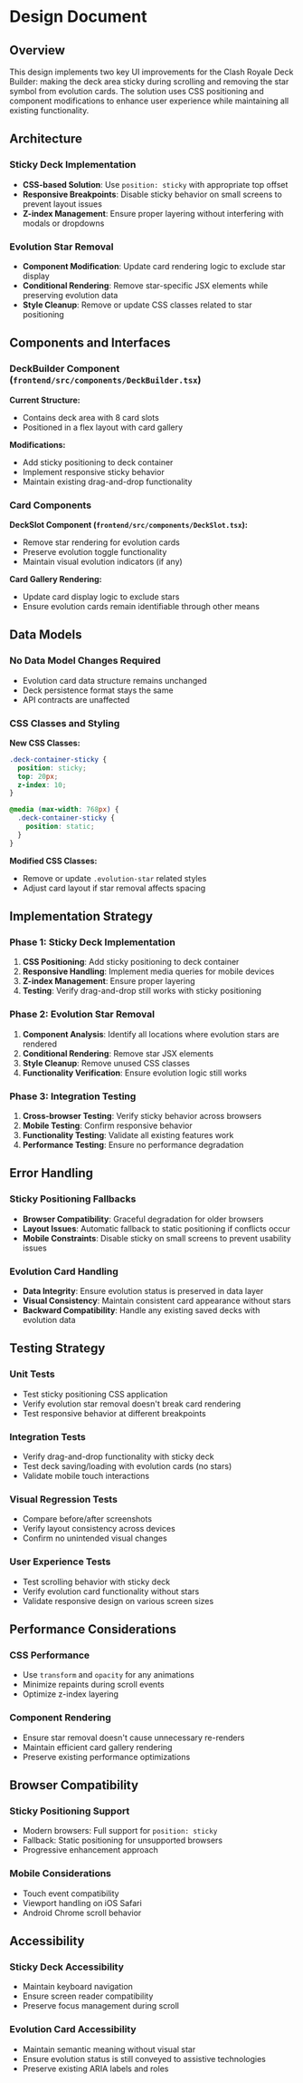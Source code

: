 # Design Document

## Overview

This design implements two key UI improvements for the Clash Royale Deck Builder: making the deck area sticky during scrolling and removing the star symbol from evolution cards. The solution uses CSS positioning and component modifications to enhance user experience while maintaining all existing functionality.

## Architecture

### Sticky Deck Implementation
- **CSS-based Solution**: Use `position: sticky` with appropriate top offset
- **Responsive Breakpoints**: Disable sticky behavior on small screens to prevent layout issues
- **Z-index Management**: Ensure proper layering without interfering with modals or dropdowns

### Evolution Star Removal
- **Component Modification**: Update card rendering logic to exclude star display
- **Conditional Rendering**: Remove star-specific JSX elements while preserving evolution data
- **Style Cleanup**: Remove or update CSS classes related to star positioning

## Components and Interfaces

### DeckBuilder Component (`frontend/src/components/DeckBuilder.tsx`)
**Current Structure:**
- Contains deck area with 8 card slots
- Positioned in a flex layout with card gallery

**Modifications:**
- Add sticky positioning to deck container
- Implement responsive sticky behavior
- Maintain existing drag-and-drop functionality

### Card Components
**DeckSlot Component (`frontend/src/components/DeckSlot.tsx`):**
- Remove star rendering for evolution cards
- Preserve evolution toggle functionality
- Maintain visual evolution indicators (if any)

**Card Gallery Rendering:**
- Update card display logic to exclude stars
- Ensure evolution cards remain identifiable through other means

## Data Models

### No Data Model Changes Required
- Evolution card data structure remains unchanged
- Deck persistence format stays the same
- API contracts are unaffected

### CSS Classes and Styling

**New CSS Classes:**
```css
.deck-container-sticky {
  position: sticky;
  top: 20px;
  z-index: 10;
}

@media (max-width: 768px) {
  .deck-container-sticky {
    position: static;
  }
}
```

**Modified CSS Classes:**
- Remove or update `.evolution-star` related styles
- Adjust card layout if star removal affects spacing

## Implementation Strategy

### Phase 1: Sticky Deck Implementation
1. **CSS Positioning**: Add sticky positioning to deck container
2. **Responsive Handling**: Implement media queries for mobile devices
3. **Z-index Management**: Ensure proper layering
4. **Testing**: Verify drag-and-drop still works with sticky positioning

### Phase 2: Evolution Star Removal
1. **Component Analysis**: Identify all locations where evolution stars are rendered
2. **Conditional Rendering**: Remove star JSX elements
3. **Style Cleanup**: Remove unused CSS classes
4. **Functionality Verification**: Ensure evolution logic still works

### Phase 3: Integration Testing
1. **Cross-browser Testing**: Verify sticky behavior across browsers
2. **Mobile Testing**: Confirm responsive behavior
3. **Functionality Testing**: Validate all existing features work
4. **Performance Testing**: Ensure no performance degradation

## Error Handling

### Sticky Positioning Fallbacks
- **Browser Compatibility**: Graceful degradation for older browsers
- **Layout Issues**: Automatic fallback to static positioning if conflicts occur
- **Mobile Constraints**: Disable sticky on small screens to prevent usability issues

### Evolution Card Handling
- **Data Integrity**: Ensure evolution status is preserved in data layer
- **Visual Consistency**: Maintain consistent card appearance without stars
- **Backward Compatibility**: Handle any existing saved decks with evolution data

## Testing Strategy

### Unit Tests
- Test sticky positioning CSS application
- Verify evolution star removal doesn't break card rendering
- Test responsive behavior at different breakpoints

### Integration Tests
- Verify drag-and-drop functionality with sticky deck
- Test deck saving/loading with evolution cards (no stars)
- Validate mobile touch interactions

### Visual Regression Tests
- Compare before/after screenshots
- Verify layout consistency across devices
- Confirm no unintended visual changes

### User Experience Tests
- Test scrolling behavior with sticky deck
- Verify evolution card functionality without stars
- Validate responsive design on various screen sizes

## Performance Considerations

### CSS Performance
- Use `transform` and `opacity` for any animations
- Minimize repaints during scroll events
- Optimize z-index layering

### Component Rendering
- Ensure star removal doesn't cause unnecessary re-renders
- Maintain efficient card gallery rendering
- Preserve existing performance optimizations

## Browser Compatibility

### Sticky Positioning Support
- Modern browsers: Full support for `position: sticky`
- Fallback: Static positioning for unsupported browsers
- Progressive enhancement approach

### Mobile Considerations
- Touch event compatibility
- Viewport handling on iOS Safari
- Android Chrome scroll behavior

## Accessibility

### Sticky Deck Accessibility
- Maintain keyboard navigation
- Ensure screen reader compatibility
- Preserve focus management during scroll

### Evolution Card Accessibility
- Maintain semantic meaning without visual star
- Ensure evolution status is still conveyed to assistive technologies
- Preserve existing ARIA labels and roles